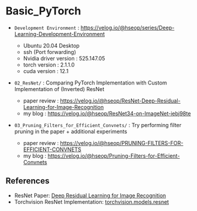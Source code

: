 # Basic_PyTorch

* `Development Environment` : https://velog.io/@hseop/series/Deep-Learning-Development-Environment
   * Ubuntu 20.04 Desktop
   * ssh (Port forwarding)
   * Nvidia driver version : 525.147.05
   * torch version : 2.1.1.0
   * cuda version : 12.1
   
* `02_ResNet/` : Comparing PyTorch Implementation with Custom Implementation of (Inverted) ResNet
   * paper review : https://velog.io/@hseop/ResNet-Deep-Residual-Learning-for-Image-Recognition
   * my blog : https://velog.io/@hseop/ResNet34-on-ImageNet-iebj98te

* `03_Pruning_Filters_for_Efficient_Convnets/` : Try performing filter pruning in the paper + additional experiments
   * paper review : https://velog.io/@hseop/PRUNING-FILTERS-FOR-EFFICIENT-CONVNETS
   * my blog : https://velog.io/@hseop/Pruning-Filters-for-Efficient-Convnets

## References
- ResNet Paper: [Deep Residual Learning for Image Recognition](https://arxiv.org/abs/1512.03385)
- Torchvision ResNet Implementation: [torchvision.models.resnet](https://github.com/pytorch/vision/blob/6640e494c5b24be52c0008d46147637117221091/torchvision/models/resnet.py#L75)

